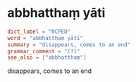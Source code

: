 # abbhatthaṃ yāti

``` toml
dict_label = "NCPED"
word = "abbhatthaṃ yāti"
summary = "disappears, comes to an end"
grammar_comment = "(?)"
see_also = ["abbhatthaṃ"]
```

disappears, comes to an end

